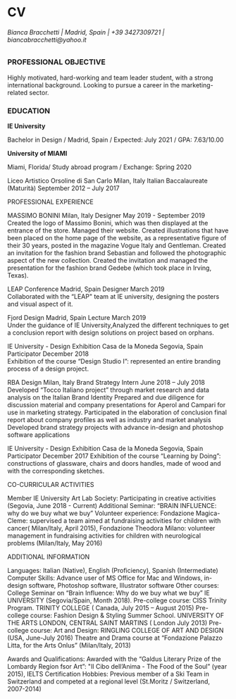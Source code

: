 <!DOCTYPE html>
<html>

<head>
  <meta charset="utf-8">
  <title>CV</title>
</head>

<body>
<h1>CV</h1>
<h6>Bianca Bracchetti | Madrid, Spain | +39 3427309721 | biancabracchetti@yahoo.it</h6>

<h3>PROFESSIONAL OBJECTIVE</h3>
<p>Highly motivated, hard-working and team leader student, with a strong international background. Looking to pursue a career in the marketing-related sector.</p>

<h3>EDUCATION</h3>
<p><strong>IE University</strong></hp>
<p>Bachelor in Design / Madrid, Spain / Expected: July 2021 / GPA: 7.63/10.00</p>

<p><strong>University of MIAMI</strong></hp>
<p>Miami, Florida/ Study abroad program / Exchange: Spring 2020</p>

Liceo Artistico Orsoline di San Carlo 						                         Milan, Italy 
Italian Baccalaureate (Maturità) 					  	          September 2012 – July 2017 


PROFESSIONAL EXPERIENCE

MASSIMO BONINI 									            Milan, Italy
Designer								          May 2019 - September 2019 
Created the logo of Massimo Bonini, which was then displayed at the entrance of the store.
Managed their website.
Created illustrations that have been placed on the home page of the website, as a representative figure of their 30 years, posted in the magazine Vogue Italy and Gentleman.
Created an invitation for the fashion brand Sebastian and followed the photographic aspect of the new collection.
Created the invitation and managed the presentation for the fashion brand Gedebe (which took place in Irving, Texas). 

LEAP Conference 								            	       Madrid, Spain
Designer								         		           March 2019  
Collaborated with the “LEAP" team at IE university, designing the posters and visual aspect of it. 

Fjord Design  								              	       Madrid, Spain
Lecture									         		           March 2019  
Under the guidance of IE University,Analyzed the different techniques to get a conclusion report with design solutions on project based on orphans.  

IE University - Design Exhibition Casa de la Moneda  		              	     Segovia, Spain
Participator 								         		    December 2018  
Exhibition of the course “Design Studio I”: represented an entire branding process of a design project. 

RBA Design 						 		              	            Milan, Italy
Brand Strategy Intern  							                   June 2018 – July 2018   
Developed “Tocco Italiano project” through market research and data analysis on the Italian Brand Identity
Prepared and due diligence for discussion material and company presentations for Aperol and Campari for use in marketing strategy. Participated in the elaboration of conclusion final report about company profiles as well as industry and market analysis
Developed brand strategy projects with advance in-design and photoshop software applications  

IE University - Design Exhibition Casa de la Moneda  		              	     Segovia, Spain
Participator 								         		    December 2017
Exhibition of the course “Learning by Doing”: constructions of glassware, chairs and doors handles, made of wood and with the corresponding sketches.  


CO-CURRICULAR ACTIVITIES

Member IE University Art Lab Society: Participating in creative activities (Segovia, June 2018 - Current) 
Additional Seminar: “BRAIN INFLUENCE: why do we buy what we buy” 
Volunteer experience: Fondazione Magica-Cleme: supervised a team aimed at fundraising activities for children with cancer( Milan/Italy, April 2015), Fondazione Theodora Milano: volunteer management in fundraising activities for children with neurological problems (Milan/Italy, May 2016) 


ADDITIONAL INFORMATION
 
Languages: Italian (Native), English (Proficiency), Spanish (Intermediate)  
Computer Skills: Advance user of MS Office for Mac and Windows, in-design software, Photoshop software, Illustrator software 
Other courses:
College Seminar on “Brain Influence: Why do we buy what we buy” IE UNIVERSITY (Segovia/Spain, Month 2018).
Pre-college course: CISS Trinity Program. TRINITY COLLEGE ( Canada, July 2015 – August 2015)
Pre-college course: Fashion Design & Styling Summer School. UNIVERSITY OF THE ARTS LONDON, CENTRAL SAINT MARTINS ( London July 2013)
Pre-college course: Art and Design: RINGLING COLLEGE OF ART AND DESIGN (USA, June-July 2016)
Theatre and Drama course at “Fondazione Palazzo Litta, for the Arts Onlus” (Milan/Italy, 2013)

Awards and Qualifications: Awarded with the “Galdus Literary Prize of the Lombardy Region fsor Art”: "Il Cibo dell’Anima - The Food of the Soul” (year 2015), IELTS Certification
Hobbies: Previous member of a Ski Team in Switzerland and competed at a regional level (St.Moritz / Switzerland, 2007-2014)

</body>
</html>

